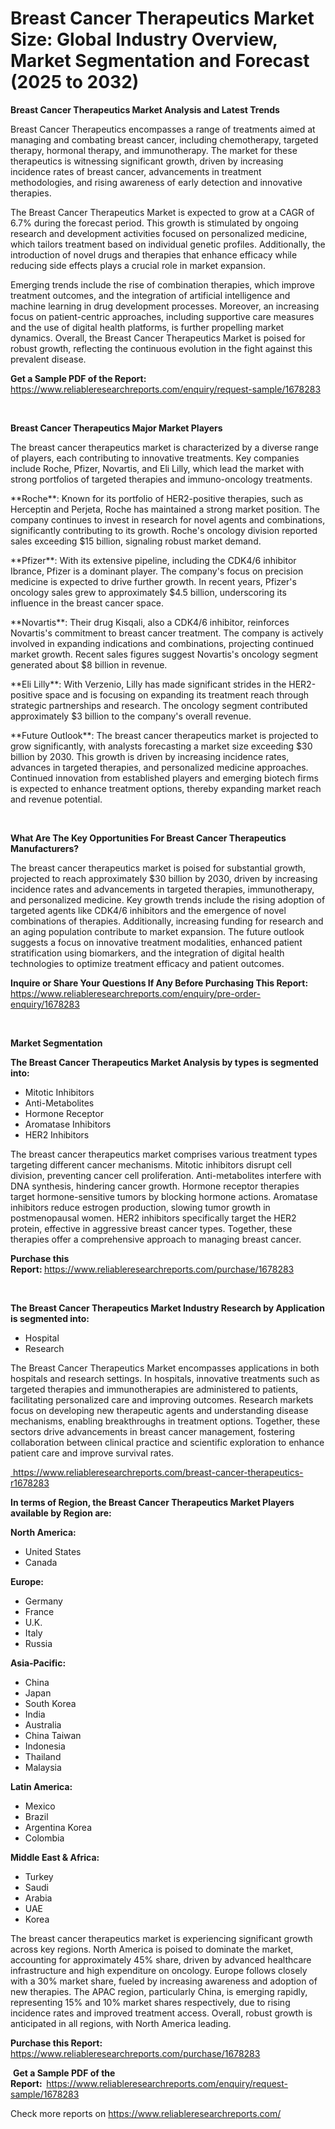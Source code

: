 <p><h1>Breast Cancer Therapeutics Market Size: Global Industry Overview, Market Segmentation and Forecast (2025 to 2032)</h1></p><p><strong>Breast Cancer Therapeutics Market Analysis and Latest Trends</strong></p>
<p><p>Breast Cancer Therapeutics encompasses a range of treatments aimed at managing and combating breast cancer, including chemotherapy, targeted therapy, hormonal therapy, and immunotherapy. The market for these therapeutics is witnessing significant growth, driven by increasing incidence rates of breast cancer, advancements in treatment methodologies, and rising awareness of early detection and innovative therapies.</p><p>The Breast Cancer Therapeutics Market is expected to grow at a CAGR of 6.7% during the forecast period. This growth is stimulated by ongoing research and development activities focused on personalized medicine, which tailors treatment based on individual genetic profiles. Additionally, the introduction of novel drugs and therapies that enhance efficacy while reducing side effects plays a crucial role in market expansion.</p><p>Emerging trends include the rise of combination therapies, which improve treatment outcomes, and the integration of artificial intelligence and machine learning in drug development processes. Moreover, an increasing focus on patient-centric approaches, including supportive care measures and the use of digital health platforms, is further propelling market dynamics. Overall, the Breast Cancer Therapeutics Market is poised for robust growth, reflecting the continuous evolution in the fight against this prevalent disease.</p></p>
<p><strong>Get a Sample PDF of the Report:&nbsp;</strong> <a href="https://www.reliableresearchreports.com/enquiry/request-sample/1678283?utm_campaign=1558&utm_medium=2&utm_source=Github&utm_content=ia&utm_term=25032025&utm_id=breast-cancer-therapeutics">https://www.reliableresearchreports.com/enquiry/request-sample/1678283</a></p>
<p>&nbsp;</p>
<p><strong>Breast Cancer Therapeutics Major Market Players</strong></p>
<p><p>The breast cancer therapeutics market is characterized by a diverse range of players, each contributing to innovative treatments. Key companies include Roche, Pfizer, Novartis, and Eli Lilly, which lead the market with strong portfolios of targeted therapies and immuno-oncology treatments.</p><p>**Roche**: Known for its portfolio of HER2-positive therapies, such as Herceptin and Perjeta, Roche has maintained a strong market position. The company continues to invest in research for novel agents and combinations, significantly contributing to its growth. Roche's oncology division reported sales exceeding $15 billion, signaling robust market demand.</p><p>**Pfizer**: With its extensive pipeline, including the CDK4/6 inhibitor Ibrance, Pfizer is a dominant player. The company's focus on precision medicine is expected to drive further growth. In recent years, Pfizer's oncology sales grew to approximately $4.5 billion, underscoring its influence in the breast cancer space.</p><p>**Novartis**: Their drug Kisqali, also a CDK4/6 inhibitor, reinforces Novartis's commitment to breast cancer treatment. The company is actively involved in expanding indications and combinations, projecting continued market growth. Recent sales figures suggest Novartis's oncology segment generated about $8 billion in revenue.</p><p>**Eli Lilly**: With Verzenio, Lilly has made significant strides in the HER2-positive space and is focusing on expanding its treatment reach through strategic partnerships and research. The oncology segment contributed approximately $3 billion to the company's overall revenue.</p><p>**Future Outlook**: The breast cancer therapeutics market is projected to grow significantly, with analysts forecasting a market size exceeding $30 billion by 2030. This growth is driven by increasing incidence rates, advances in targeted therapies, and personalized medicine approaches. Continued innovation from established players and emerging biotech firms is expected to enhance treatment options, thereby expanding market reach and revenue potential.</p></p>
<p>&nbsp;</p>
<p><strong>What Are The Key Opportunities For Breast Cancer Therapeutics Manufacturers?</strong></p>
<p><p>The breast cancer therapeutics market is poised for substantial growth, projected to reach approximately $30 billion by 2030, driven by increasing incidence rates and advancements in targeted therapies, immunotherapy, and personalized medicine. Key growth trends include the rising adoption of targeted agents like CDK4/6 inhibitors and the emergence of novel combinations of therapies. Additionally, increasing funding for research and an aging population contribute to market expansion. The future outlook suggests a focus on innovative treatment modalities, enhanced patient stratification using biomarkers, and the integration of digital health technologies to optimize treatment efficacy and patient outcomes.</p></p>
<p><strong>Inquire or Share Your Questions If Any Before Purchasing This Report:</strong> <a href="https://www.reliableresearchreports.com/enquiry/pre-order-enquiry/1678283?utm_campaign=1558&utm_medium=2&utm_source=Github&utm_content=ia&utm_term=25032025&utm_id=breast-cancer-therapeutics">https://www.reliableresearchreports.com/enquiry/pre-order-enquiry/1678283</a></p>
<p>&nbsp;</p>
<p><strong>Market Segmentation</strong></p>
<p><strong>The Breast Cancer Therapeutics Market Analysis by types is segmented into:</strong></p>
<p><ul><li>Mitotic Inhibitors</li><li>Anti-Metabolites</li><li>Hormone Receptor</li><li>Aromatase Inhibitors</li><li>HER2 Inhibitors</li></ul></p>
<p><p>The breast cancer therapeutics market comprises various treatment types targeting different cancer mechanisms. Mitotic inhibitors disrupt cell division, preventing cancer cell proliferation. Anti-metabolites interfere with DNA synthesis, hindering cancer growth. Hormone receptor therapies target hormone-sensitive tumors by blocking hormone actions. Aromatase inhibitors reduce estrogen production, slowing tumor growth in postmenopausal women. HER2 inhibitors specifically target the HER2 protein, effective in aggressive breast cancer types. Together, these therapies offer a comprehensive approach to managing breast cancer.</p></p>
<p><strong>Purchase this Report:&nbsp;</strong><a href="https://www.reliableresearchreports.com/purchase/1678283?utm_campaign=1558&utm_medium=2&utm_source=Github&utm_content=ia&utm_term=25032025&utm_id=breast-cancer-therapeutics">https://www.reliableresearchreports.com/purchase/1678283</a></p>
<p>&nbsp;</p>
<p><strong>The Breast Cancer Therapeutics Market Industry Research by Application is segmented into:</strong></p>
<p><ul><li>Hospital</li><li>Research</li></ul></p>
<p><p>The Breast Cancer Therapeutics Market encompasses applications in both hospitals and research settings. In hospitals, innovative treatments such as targeted therapies and immunotherapies are administered to patients, facilitating personalized care and improving outcomes. Research markets focus on developing new therapeutic agents and understanding disease mechanisms, enabling breakthroughs in treatment options. Together, these sectors drive advancements in breast cancer management, fostering collaboration between clinical practice and scientific exploration to enhance patient care and improve survival rates.</p></p>
<p><a href="https://www.reliableresearchreports.com/breast-cancer-therapeutics-r1678283?utm_campaign=1558&utm_medium=2&utm_source=Github&utm_content=ia&utm_term=25032025&utm_id=breast-cancer-therapeutics">&nbsp;https://www.reliableresearchreports.com/breast-cancer-therapeutics-r1678283</a></p>
<p><strong>In terms of Region, the Breast Cancer Therapeutics Market Players available by Region are:</strong></p>
<p>
    <p> <strong> North America: </strong>
        <ul>
            <li>United States</li>
            <li>Canada</li>
        </ul>
        </p> 
    <p> <strong> Europe: </strong>
        <ul>
            <li>Germany</li>
            <li>France</li>
            <li>U.K.</li>
            <li>Italy</li>
            <li>Russia</li>
        </ul>
        </p> 
    <p> <strong> Asia-Pacific: </strong>
        <ul>
            <li>China</li>
            <li>Japan</li>
            <li>South Korea</li>
            <li>India</li>
            <li>Australia</li>
            <li>China Taiwan</li>
            <li>Indonesia</li>
            <li>Thailand</li>
            <li>Malaysia</li>
        </ul>
        </p> 
    <p> <strong> Latin America: </strong>
        <ul>
            <li>Mexico</li>
            <li>Brazil</li>
            <li>Argentina Korea</li>
            <li>Colombia</li>
        </ul>
        </p> 
    <p> <strong> Middle East & Africa: </strong>
        <ul>
            <li>Turkey</li>
            <li>Saudi</li>
            <li>Arabia</li>
            <li>UAE</li>
            <li>Korea</li>
        </ul>
    </p>
    </p>
<p><p>The breast cancer therapeutics market is experiencing significant growth across key regions. North America is poised to dominate the market, accounting for approximately 45% share, driven by advanced healthcare infrastructure and high expenditure on oncology. Europe follows closely with a 30% market share, fueled by increasing awareness and adoption of new therapies. The APAC region, particularly China, is emerging rapidly, representing 15% and 10% market shares respectively, due to rising incidence rates and improved treatment access. Overall, robust growth is anticipated in all regions, with North America leading.</p></p>
<p><strong>Purchase this Report: </strong><a href="https://www.reliableresearchreports.com/purchase/1678283?utm_campaign=1558&utm_medium=2&utm_source=Github&utm_content=ia&utm_term=25032025&utm_id=breast-cancer-therapeutics">https://www.reliableresearchreports.com/purchase/1678283</a></p>
<p>&nbsp;<strong>Get a Sample PDF of the Report:&nbsp;&nbsp;</strong><a href="https://www.reliableresearchreports.com/enquiry/request-sample/1678283?utm_campaign=1558&utm_medium=2&utm_source=Github&utm_content=ia&utm_term=25032025&utm_id=breast-cancer-therapeutics">https://www.reliableresearchreports.com/enquiry/request-sample/1678283</a></p>
<p><strong></strong></p>
<p>Check more reports on <a href="https://www.reliableresearchreports.com/?utm_campaign=1558&utm_medium=2&utm_source=Github&utm_content=ia&utm_term=25032025&utm_id=breast-cancer-therapeutics">https://www.reliableresearchreports.com/</a></p>